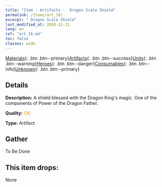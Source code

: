 ```yaml
---
title: "Item - Artifacts -  Dragon Scale Shield"
permalink: /Items/art_16/
excerpt: " Dragon Scale Shield"
last_modified_at: 2020-12-11
lang: en
ref: "art_16.md"
toc: false
classes: wide
---
```

 [Materials](/Items/){: .btn .btn--primary}[Artifacts](/Items/Artifacts/){: .btn .btn--success}[Units](/Items/Units/){: .btn .btn--warning}[Heroes](/Items/Heroes/){: .btn .btn--danger}[Consumables](/Items/Consumables/){: .btn .btn--info}[Unknown](/Items/Unknown/){: .btn .btn--primary}

## Details
 **Description:** A shield blessed with the Dragon King's magic. One of the components of Power of the Dragon Father.

 **Quality:** <span style="color: #FF8C00">OK</span>

 **Type:** Artifact

## Gather

  To Be Done

## This item drops:

  None

